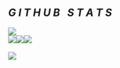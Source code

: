 

<div align="center">
  <div style="display: flex; align-items: flex-start;">
  <h2><i>G I T H U B &nbsp; S T A T S</i></h2>
  </div>
</div>
<img src="https://wallet-stats.vercel.app/">
<div align="center">
  <div style="display: flex; align-items: flex-start;">
    <img align="top" src="https://github-readme-stats.vercel.app/api?username=flipz3ro&show_icons=true&theme=nightowl"/>
<br />
<br />
    <img align="top" src="https://wallet-stats.vercel.app/"/>
<br />
<br />
   <img align="down" src="https://github-readme-stats.vercel.app/api/top-langs/?username=flipz3ro&layout=compact&theme=nightowl"/>
  </div>
</div>
<img src="https://user-images.githubusercontent.com/73097560/115834477-dbab4500-a447-11eb-908a-139a6edaec5c.gif">
